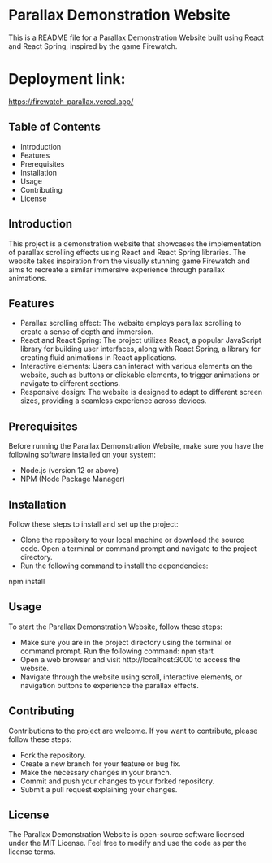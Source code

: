 # Parallax Demonstration Website
This is a README file for a Parallax Demonstration Website built using React and React Spring, inspired by the game Firewatch.

# Deployment link: 
https://firewatch-parallax.vercel.app/

## Table of Contents
- Introduction
- Features
- Prerequisites
- Installation
- Usage
- Contributing
- License

## Introduction
This project is a demonstration website that showcases the implementation of parallax scrolling effects using React and React Spring libraries. The website takes inspiration from the visually stunning game Firewatch and aims to recreate a similar immersive experience through parallax animations.

## Features
- Parallax scrolling effect: The website employs parallax scrolling to create a sense of depth and immersion.
- React and React Spring: The project utilizes React, a popular JavaScript library for building user interfaces, along with React Spring, a library for creating fluid animations in React applications.
- Interactive elements: Users can interact with various elements on the website, such as buttons or clickable elements, to trigger animations or navigate to different sections.
- Responsive design: The website is designed to adapt to different screen sizes, providing a seamless experience across devices.

## Prerequisites
Before running the Parallax Demonstration Website, make sure you have the following software installed on your system:

- Node.js (version 12 or above)
- NPM (Node Package Manager)
  
## Installation
Follow these steps to install and set up the project:

- Clone the repository to your local machine or download the source code.
Open a terminal or command prompt and navigate to the project directory.
- Run the following command to install the dependencies:

npm install

## Usage
To start the Parallax Demonstration Website, follow these steps:

- Make sure you are in the project directory using the terminal or command prompt.
Run the following command:
npm start
- Open a web browser and visit http://localhost:3000 to access the website.
- Navigate through the website using scroll, interactive elements, or navigation buttons to experience the parallax effects.

## Contributing
Contributions to the project are welcome. If you want to contribute, please follow these steps:

- Fork the repository.
- Create a new branch for your feature or bug fix.
- Make the necessary changes in your branch.
- Commit and push your changes to your forked repository.
- Submit a pull request explaining your changes.

## License
The Parallax Demonstration Website is open-source software licensed under the MIT License. Feel free to modify and use the code as per the license terms.






